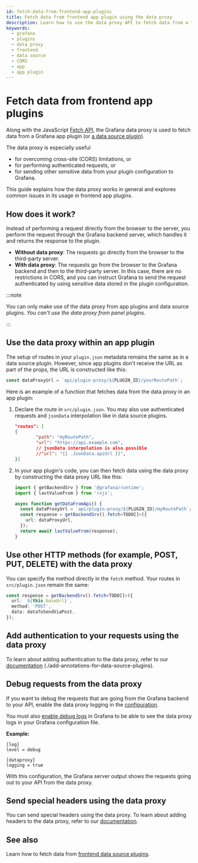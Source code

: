 ```yaml
---
id: fetch-data-from-frontend-app-plugins
title: Fetch data from frontend app plugin using the data proxy
description: Learn how to use the data proxy API to fetch data from a frontend app plugin
keywords:
  - grafana
  - plugins
  - data proxy
  - frontend
  - data source
  - CORS
  - app
  - app plugin
---
```


# Fetch data from frontend app plugins

Along with the JavaScript [Fetch API](https://developer.mozilla.org/en-US/docs/Web/API/Fetch_API), the Grafana data proxy is used to fetch data from a Grafana app plugin (or [a data source plugin](../data-source-plugins/fetch-data-from-frontend-data-source-plugins)).

The data proxy is especially useful

- for overcoming cross-site (CORS) limitations, or
- for performing authenticated requests, or
- for sending other sensitive data from your plugin configuration to Grafana.

This guide explains how the data proxy works in general and explores common issues in its usage in frontend app plugins.

## How does it work?

Instead of performing a request directly from the browser to the server, you perform the request through the Grafana backend server, which handles it and returns the response to the plugin.

- **Without data proxy**: The requests go directly from the browser to the third-party server.
- **With data proxy**: The requests go from the browser to the Grafana backend and then to the third-party server. In this case, there are no restrictions in CORS, and you can instruct Grafana to send the request authenticated by using sensitive data stored in the plugin configuration.

:::note

You can only make use of the data proxy from app plugins and data source plugins. _You can't use the data proxy from panel plugins._

:::

## Use the data proxy within an app plugin

The setup of routes in your `plugin.json` metadata remains the same as in a data source plugin. However, since app plugins don't receive the URL as part of the props, the URL is constructed like this:

```typescript
const dataProxyUrl = `api/plugin-proxy/${PLUGIN_ID}/yourRoutePath`;
```

Here is an example of a function that fetches data from the data proxy in an app plugin:

1. Declare the route in `src/plugin.json`. You may also use authenticated requests and `jsonData` interpolation like in data source plugins.

   ```json title="src/plugin.json"
   "routes": [
   {
           "path": "myRoutePath",
           "url": "https://api.example.com",
           // jsonData interpolation is also possible
           //"url": "{{ .JsonData.apiUrl }}",
   }]
   ```

1. In your app plugin's code, you can then fetch data using the data proxy by constructing the data proxy URL like this:

   ```typescript title="src/dataproxy-api-example.ts"
   import { getBackendSrv } from '@grafana/runtime';
   import { lastValueFrom } from 'rxjs';

   async function getDataFromApi() {
     const dataProxyUrl = `api/plugin-proxy/${PLUGIN_ID}/myRoutePath`;
     const response = getBackendSrv().fetch<TODO[]>({
       url: dataProxyUrl,
     });
     return await lastValueFrom(response);
   }
   ```

## Use other HTTP methods (for example, POST, PUT, DELETE) with the data proxy

You can specify the method directly in the `fetch` method. Your routes in `src/plugin.json` remain the same:

```typescript
const response = getBackendSrv().fetch<TODO[]>({
  url: `${this.baseUrl}`,
  method: 'POST',
  data: dataToSendViaPost,
});
```

## Add authentication to your requests using the data proxy

To learn about adding authentication to the data proxy, refer to our [documentation](https://grafana.com/developers/plugin-tools/how-to-guides/data-source-plugins/add-annotations-for-data-source-plugins) (./add-annotations-for-data-source-plugins).

## Debug requests from the data proxy

If you want to debug the requests that are going from the Grafana backend to your API, enable the data proxy logging in the [configuration](https://grafana.com/docs/grafana/latest/setup-grafana/configure-grafana/#dataproxy).

You must also [enable debug logs](https://grafana.com/docs/grafana/latest/setup-grafana/configure-grafana/#mode) in Grafana to be able to see the data proxy logs in your Grafana configuration file.

**Example:**

```
[log]
level = debug

[dataproxy]
logging = true
```

With this configuration, the Grafana server output shows the requests going out to your API from the data proxy.

## Send special headers using the data proxy

You can send special headers using the data proxy. To learn about adding headers to the data proxy, refer to our [documentation](./add-authentication-for-data-source-plugins).

## See also

Learn how to fetch data from [frontend data source plugins](../data-source-plugins/fetch-data-from-frontend-data-source-plugins).
